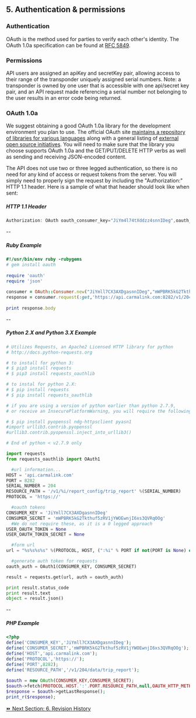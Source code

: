 ## 5. Authentication & permissions  

### Authentication  
OAuth is the method used for parties to verify each other's identity. The OAuth 1.0a specification can be found at [RFC 5849](http://tools.ietf.org/html/rfc5849).  

### Permissions  
API users are assigned an apiKey and secretKey pair, allowing access to their range of the transponder uniquely assigned serial numbers. Note: a transponder is owned by one user that is accessible with one api/secret key pair, and an API request made referencing a serial number not belonging to the user results in an error code being returned.

### OAuth 1.0a  
We suggest obtaining a good OAuth 1.0a library for the development environment you plan to use. The official OAuth site [maintains a repository of libraries for various languages](http://oauth.googlecode.com/svn/) along with a general listing of [external open source initiatives](http://oauth.net/code/). You will need to make sure that the library you choose supports OAuth 1.0a and the GET/PUT/DELETE HTTP verbs as well as sending and receiving JSON-encoded content.  

The API does not use two or three legged authentication, so there is no need for any kind of access or request tokens from the server. You will simply need to properly sign the request by including the "Authorization:" HTTP 1.1 header. Here is a sample of what that header should look like when sent:  

##### HTTP 1.1 Header  
```javascript  
Authorization: OAuth oauth_consumer_key="JiYm4l74tXddzz4snnIDeg",oauth_nonce="976cd77d0b33b524417f9f44884b7f00",oauth_signature_method="HMAC-SHA1",oauth_timestamp="1348260490",oauth_version="1.0",oauth_signature="XG%2FBcoKd0S2eNUNeJCCof%2BI8bxI%3D"  
```
--  
##### Ruby Example  
```ruby  
#!/usr/bin/env ruby -rubygems
# gem install oauth
 
require 'oauth'
require 'json'
 
consumer = OAuth::Consumer.new("JiYmll7CX3AXDgasnnIDeg","mWPBRK5kG2Tkthuf5zRV1jYWOEwnjI6xs3QVRqOOg")
response = consumer.request(:get,'https://api.carmalink.com:8282/v1/204/data/trip_report')
 
print response.body  
```
--
##### Python 2.X and Python 3.X Example  
```python  
# Utilizes Requests, an Apache2 Licensed HTTP library for python
# http://docs.python-requests.org

# to install for python 3:
# $ pip3 install requests
# $ pip3 install requests_oauthlib

# to instal for python 2.X:
# $ pip install requests
# $ pip install requests_oauthlib

# if you are using a version of python earlier than python 2.7.9,
# or receive an InsecurePlatformWarning, you will require the following :

# $ pip install pyopenssl ndg-httpsclient pyasn1
#import urllib3.contrib.pyopenssl
#urllib3.contrib.pyopenssl.inject_into_urllib3()

# End of python < v2.7.9 only

import requests
from requests_oauthlib import OAuth1

  #url information...
HOST = 'api.carmalink.com'
PORT = 8282
SERIAL_NUMBER = 204
RESOURCE_PATH = '/v1/%i/report_config/trip_report' %(SERIAL_NUMBER)
PROTOCOL = 'https://'

  #oauth tokens
CONSUMER_KEY = 'JiYmll7CX3AXDgasnnIDeg'
CONSUMER_SECRET = 'mWPBRK5kG2Tkthuf5zRV1jYWOEwnjI6xs3QVRqOOg'
  #We do not require these, as it is a 0 legged approach
USER_OAUTH_TOKEN = None
USER_OAUTH_TOKEN_SECRET = None

  #form url
url = "%s%s%s%s" %(PROTOCOL, HOST, (":%i" % PORT if not(PORT is None) else ""), RESOURCE_PATH)

  #generate auth token for requests
oauth_auth = OAuth1(CONSUMER_KEY, CONSUMER_SECRET)

result = requests.get(url, auth = oauth_auth)

print result.status_code
print result.text
object = result.json()  
```
--
##### PHP Example  
```php
<?php
define('CONSUMER_KEY','JiYmll7CX3AXDgasnnIDeg');
define('CONSUMER_SECRET','mWPBRK5kG2Tkthuf5zRV1jYWOEwnjI6xs3QVRqOOg');
define('HOST','api.carmalink.com');
define('PROTOCOL','https://');
define('PORT',8282);
define('RESOURCE_PATH','/v1/204/data/trip_report');
 
$oauth = new OAuth(CONSUMER_KEY,CONSUMER_SECRET);
$oauth->fetch(PROTOCOL.HOST.':'.PORT.RESOURCE_PATH,null,OAUTH_HTTP_METHOD_GET)
$response = $oauth->getLastResponse();
print_r($response);
```  

[:fast_forward: Next Section: 6. Revision History](/6revisionHistory.md)

